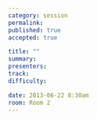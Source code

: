 ```yaml
---
category: session
permalink:
published: true
accepted: true

title: ""
summary:
presenters:
track:
difficulty:

date: 2013-06-22 8:30am
room: Room 2
---
```


<!-- This is an empty session so it doesn't need visible content -->